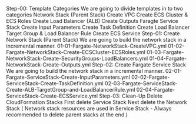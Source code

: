 Step-00: Template Categories
We are going to divide templates in to two categories
Network Stack (Parent Stack)
Create VPC
Create ECS Cluster & ECS Roles
Create Load Balancer (ALB)
Create Outputs
Faragte Service Stack
Create Input Parameters
Create Task Definition
Create Load Balancer Target Group & Load Balancer Rule
Create ECS Service
Step-01: Create Network Stack (Parent Stack)
We are going to build the network stack in a incremental manner.
01-01-Fargate-NetworkStack-CreateVPC.yml
01-02-Fargate-NetworkStack-Create-ECSCluster-ECSRoles.yml
01-03-Fargate-NetworkStack-Create-SecurityGroups-LoadBalancers.yml
01-04-Fargate-NetworkStack-Create-Outputs.yml
Step-02: Create Fargate Service Stack
We are going to build the network stack in a incremental manner.
02-01-Fargate-ServiceStack-Create-InputParameters.yml
02-02-Fargate-ServiceStack-Create-TaskDefinition.yml
02-03-Fargate-ServiceStack-Create-ALB-TargetGroup-and-LoadBalancerRule.yml
02-04-Fargate-ServiceStack-Create-ECSService.yml
Step-03: Clean-Up
Delete CloudFormation Stacks
First delete Service Stack
Next delete the Network Stack ( Network stack resources are used in Service Stack - Always recommended to delete parent stacks at the end.)
